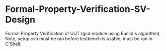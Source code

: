 # Formal-Property-Verification-SV-Design
Formal Property Verification of UUT (gcd module using Euclid's algorithm). Note, setup.csh must be ran before testbench is usable, must be ran in C'Shell.
